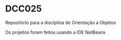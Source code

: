 # DCC025
Repositório para a disciplina de Orientação a Objetos

Os projetos foram feitos usando a IDE NetBeans
